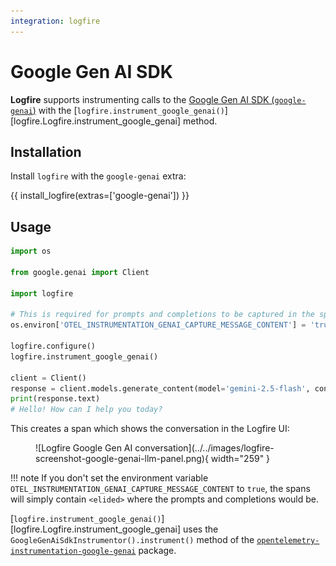 ```yaml
---
integration: logfire
---
```

# Google Gen AI SDK

**Logfire** supports instrumenting calls to the [Google Gen AI SDK (`google-genai`)](https://googleapis.github.io/python-genai/) with the [`logfire.instrument_google_genai()`][logfire.Logfire.instrument_google_genai] method.

## Installation

Install `logfire` with the `google-genai` extra:

{{ install_logfire(extras=['google-genai']) }}

## Usage

```python hl_lines="8 11"
import os

from google.genai import Client

import logfire

# This is required for prompts and completions to be captured in the spans
os.environ['OTEL_INSTRUMENTATION_GENAI_CAPTURE_MESSAGE_CONTENT'] = 'true'

logfire.configure()
logfire.instrument_google_genai()

client = Client()
response = client.models.generate_content(model='gemini-2.5-flash', contents=['Hi'])
print(response.text)
# Hello! How can I help you today?
```

This creates a span which shows the conversation in the Logfire UI:

<figure markdown="span">
![Logfire Google Gen AI conversation](../../images/logfire-screenshot-google-genai-llm-panel.png){ width="259" }
</figure>

!!! note
    If you don't set the environment variable `OTEL_INSTRUMENTATION_GENAI_CAPTURE_MESSAGE_CONTENT`
    to `true`, the spans will simply contain `<elided>` where the prompts and completions would be.

[`logfire.instrument_google_genai()`][logfire.Logfire.instrument_google_genai] uses the `GoogleGenAiSdkInstrumentor().instrument()` method of the [`opentelemetry-instrumentation-google-genai`](https://pypi.org/project/opentelemetry-instrumentation-google-genai/) package.
